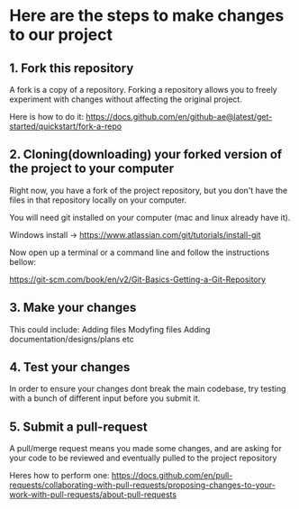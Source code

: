 # Here are the steps to make changes to our project


## 1. Fork this repository
  A fork is a copy of a repository. Forking a repository allows you to freely experiment with changes without affecting the original project.
  
  Here is how to do it:
  https://docs.github.com/en/github-ae@latest/get-started/quickstart/fork-a-repo
  
  
## 2. Cloning(downloading) your forked version of the project to your computer
  Right now, you have a fork of the project repository, but you don't have the files in that repository locally on your computer.
    
  You will need git installed on your computer (mac and linux already have it).
     
  Windows install -> https://www.atlassian.com/git/tutorials/install-git
   
  Now open up a terminal or a command line and follow the instructions bellow:
     
  https://git-scm.com/book/en/v2/Git-Basics-Getting-a-Git-Repository
  
  
## 3. Make your changes
  This could include:
    Adding files
    Modyfing files
    Adding documentation/designs/plans etc


## 4. Test your changes
  In order to ensure your changes dont break the main codebase, try testing with a bunch of different input before you submit it.
 
 
## 5. Submit a pull-request
  A pull/merge request means you made some changes, and are asking for your code to be reviewed and eventually pulled to the project repository
  
  Heres how to perform one:
  https://docs.github.com/en/pull-requests/collaborating-with-pull-requests/proposing-changes-to-your-work-with-pull-requests/about-pull-requests

